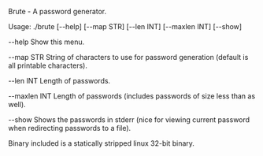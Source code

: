 Brute - A password generator.

Usage:  ./brute [--help] [--map STR] [--len INT] [--maxlen INT] [--show]

  --help        Show this menu.

  --map STR     String of characters to use for password generation (default is all printable characters).

  --len INT     Length of passwords.

  --maxlen INT  Length of passwords (includes passwords of size less than as well).

  --show        Shows the passwords in stderr (nice for viewing current password when redirecting passwords to a file).

Binary included is a statically stripped linux 32-bit binary.
